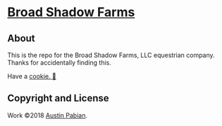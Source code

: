 # [Broad Shadow Farms](https://broadshadowfarms.com/)

## About

This is the repo for the Broad Shadow Farms, LLC equestrian company. Thanks for accidentally finding this.

Have a [cookie. :cookie:](http://www.testedich.de/quiz45/picture/pic_1483198303_2.jpg)

## Copyright and License

Work ©2018 [Austin Pabian](https://austinpabian.design).